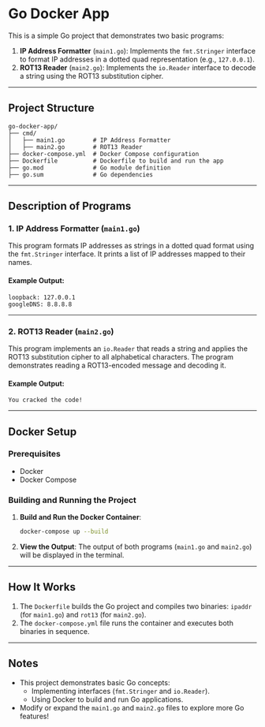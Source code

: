 
# Go Docker App

This is a simple Go project that demonstrates two basic programs: 

1. **IP Address Formatter** (`main1.go`): Implements the `fmt.Stringer` interface to format IP addresses in a dotted quad representation (e.g., `127.0.0.1`).
2. **ROT13 Reader** (`main2.go`): Implements the `io.Reader` interface to decode a string using the ROT13 substitution cipher.

---

## Project Structure

```plaintext
go-docker-app/
├── cmd/
│   ├── main1.go        # IP Address Formatter
│   ├── main2.go        # ROT13 Reader
├── docker-compose.yml  # Docker Compose configuration
├── Dockerfile          # Dockerfile to build and run the app
├── go.mod              # Go module definition
├── go.sum              # Go dependencies
```

---

## Description of Programs

### 1. **IP Address Formatter (`main1.go`)**
This program formats IP addresses as strings in a dotted quad format using the `fmt.Stringer` interface. It prints a list of IP addresses mapped to their names.

#### Example Output:
```plaintext
loopback: 127.0.0.1
googleDNS: 8.8.8.8
```

---

### 2. **ROT13 Reader (`main2.go`)**
This program implements an `io.Reader` that reads a string and applies the ROT13 substitution cipher to all alphabetical characters. The program demonstrates reading a ROT13-encoded message and decoding it.

#### Example Output:
```plaintext
You cracked the code!
```

---

## Docker Setup

### Prerequisites

- Docker
- Docker Compose

### Building and Running the Project

1. **Build and Run the Docker Container**:
   ```bash
   docker-compose up --build
   ```

2. **View the Output**:
   The output of both programs (`main1.go` and `main2.go`) will be displayed in the terminal.

---

## How It Works

1. The `Dockerfile` builds the Go project and compiles two binaries: `ipaddr` (for `main1.go`) and `rot13` (for `main2.go`).
2. The `docker-compose.yml` file runs the container and executes both binaries in sequence.

---

## Notes

- This project demonstrates basic Go concepts:
  - Implementing interfaces (`fmt.Stringer` and `io.Reader`).
  - Using Docker to build and run Go applications.
- Modify or expand the `main1.go` and `main2.go` files to explore more Go features!
